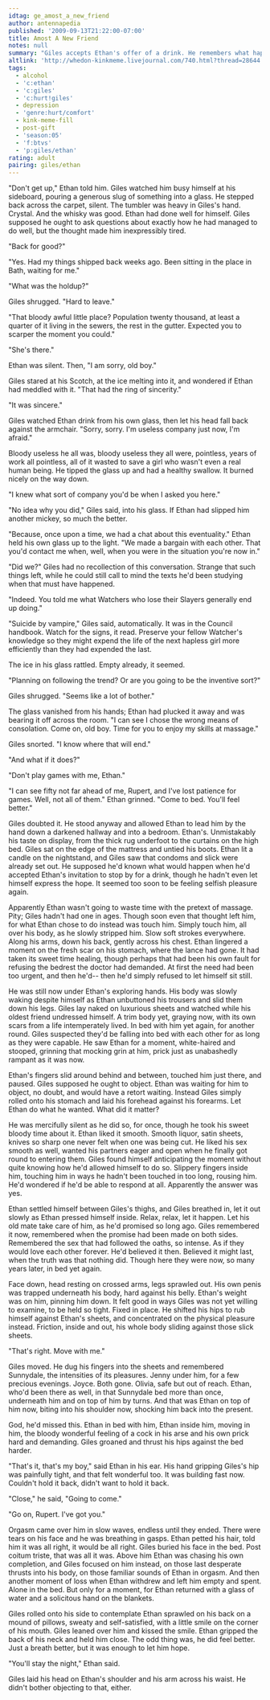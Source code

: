 ```yaml
---
idtag: ge_amost_a_new_friend
author: antennapedia
published: '2009-09-13T21:22:00-07:00'
title: Amost A New Friend
notes: null
summary: "Giles accepts Ethan's offer of a drink. He remembers what happened last time but can't bring himself to care anymore."
altlink: 'http://whedon-kinkmeme.livejournal.com/740.html?thread=28644'
tags:
  - alcohol
  - 'c:ethan'
  - 'c:giles'
  - 'c:hurt!giles'
  - depression
  - 'genre:hurt/comfort'
  - kink-meme-fill
  - post-gift
  - 'season:05'
  - 'f:btvs'
  - 'p:giles/ethan'
rating: adult
pairing: giles/ethan
---
```

"Don't get up," Ethan told him. Giles watched him busy himself at his sideboard, pouring a generous slug of something into a glass. He stepped back across the carpet, silent. The tumbler was heavy in Giles's hand. Crystal. And the whisky was good. Ethan had done well for himself. Giles supposed he ought to ask questions about exactly how he had managed to do well, but the thought made him inexpressibly tired.

"Back for good?"

"Yes. Had my things shipped back weeks ago. Been sitting in the place in Bath, waiting for me."

"What was the holdup?"

Giles shrugged. "Hard to leave."

"That bloody awful little place? Population twenty thousand, at least a quarter of it living in the sewers, the rest in the gutter. Expected you to scarper the moment you could."

"She's there."

Ethan was silent. Then, "I am sorry, old boy."

Giles stared at his Scotch, at the ice melting into it, and wondered if Ethan had meddled with it. "That had the ring of sincerity."

"It was sincere." 

Giles watched Ethan drink from his own glass, then let his head fall back against the armchair. "Sorry, sorry. I'm useless company just now, I'm afraid."

Bloody useless he all was, bloody useless they all were, pointless, years of work all pointless, all of it wasted to save a girl who wasn't even a real human being. He tipped the glass up and had a healthy swallow. It burned nicely on the way down. 

"I knew what sort of company you'd be when I asked you here."

"No idea why you did," Giles said, into his glass. If Ethan had slipped him another mickey, so much the better. 

"Because, once upon a time, we had a chat about this eventuality." Ethan held his own glass up to the light. "We made a bargain with each other. That you'd contact me when, well, when you were in the situation you're now in."

"Did we?" Giles had no recollection of this conversation. Strange that such things left, while he could still call to mind the texts he'd been studying when that must have happened. 

"Indeed. You told me what Watchers who lose their Slayers generally end up doing."

"Suicide by vampire," Giles said, automatically. It was in the Council handbook. Watch for the signs, it read. Preserve your fellow Watcher's knowledge so they might expend the life of the next hapless girl more efficiently than they had expended the last. 

The ice in his glass rattled. Empty already, it seemed.

"Planning on following the trend? Or are you going to be the inventive sort?"

Giles shrugged. "Seems like a lot of bother." 

The glass vanished from his hands; Ethan had plucked it away and was bearing it off across the room. "I can see I chose the wrong means of consolation. Come on, old boy. Time for you to enjoy my skills at massage."

Giles snorted. "I know where that will end."

"And what if it does?"

"Don't play games with me, Ethan."

"I can see fifty not far ahead of me, Rupert, and I've lost patience for games. Well, not all of them." Ethan grinned. "Come to bed. You'll feel better."

Giles doubted it. He stood anyway and allowed Ethan to lead him by the hand down a darkened hallway and into a bedroom. Ethan's. Unmistakably his taste on display, from the thick rug underfoot to the curtains on the high bed. Giles sat on the edge of the mattress and untied his boots. Ethan lit a candle on the nightstand, and Giles saw that condoms and slick were already set out. He supposed he'd known what would happen when he'd accepted Ethan's invitation to stop by for a drink, though he hadn't even let himself express the hope. It seemed too soon to be feeling selfish pleasure again. 

Apparently Ethan wasn't going to waste time with the pretext of massage. Pity; Giles hadn't had one in ages. Though soon even that thought left him, for what Ethan chose to do instead was touch him. Simply touch him, all over his body, as he slowly stripped him. Slow soft strokes everywhere. Along his arms, down his back, gently across his chest. Ethan lingered a moment on the fresh scar on his stomach, where the lance had gone. It had taken its sweet time healing, though perhaps that had been his own fault for refusing the bedrest the doctor had demanded. At first the need had been too urgent, and then he'd-- then he'd simply refused to let himself sit still.

He was still now under Ethan's exploring hands. His body was slowly waking despite himself as Ethan unbuttoned his trousers and slid them down his legs. Giles lay naked on luxurious sheets and watched while his oldest friend undressed himself. A trim body yet, graying now, with its own scars from a life intemperately lived. In bed with him yet again, for another round. Giles suspected they'd be falling into bed with each other for as long as they were capable. He saw Ethan for a moment, white-haired and stooped, grinning that mocking grin at him, prick just as unabashedly rampant as it was now.

Ethan's fingers slid around behind and between, touched him just there, and paused. Giles supposed he ought to object. Ethan was waiting for him to object, no doubt, and would have a retort waiting. Instead Giles simply rolled onto his stomach and laid his forehead against his forearms. Let Ethan do what he wanted. What did it matter?

He was mercifully silent as he did so, for once, though he took his sweet bloody time about it. Ethan liked it smooth. Smooth liquor, satin sheets, knives so sharp one never felt when one was being cut. He liked his sex smooth as well, wanted his partners eager and open when he finally got round to entering them. Giles found himself anticipating the moment without quite knowing how he'd allowed himself to do so. Slippery fingers inside him, touching him in ways he hadn't been touched in too long, rousing him. He'd wondered if he'd be able to respond at all. Apparently the answer was yes.

Ethan settled himself between Giles's thighs, and Giles breathed in, let it out slowly as Ethan pressed himself inside. Relax, relax, let it happen. Let his old mate take care of him, as he'd promised so long ago. Giles remembered it now, remembered when the promise had been made on both sides. Remembered the sex that had followed the oaths, so intense. As if they would love each other forever. He'd believed it then. Believed it might last, when the truth was that nothing did. Though here they were now, so many years later, in bed yet again.

Face down, head resting on crossed arms, legs sprawled out. His own penis was trapped underneath his body, hard against his belly. Ethan's weight was on him, pinning him down. It felt good in ways Giles was not yet willing to examine, to be held so tight. Fixed in place. He shifted his hips to rub himself against Ethan's sheets, and concentrated on the physical pleasure instead. Friction, inside and out, his whole body sliding against those slick sheets.

"That's right. Move with me."

Giles moved. He dug his fingers into the sheets and remembered Sunnydale, the intensities of its pleasures. Jenny under him, for a few precious evenings. Joyce. Both gone. Olivia, safe but out of reach. Ethan, who'd been there as well, in that Sunnydale bed more than once, underneath him and on top of him by turns. And that was Ethan on top of him now, biting into his shoulder now, shocking him back into the present.

God, he'd missed this. Ethan in bed with him, Ethan inside him, moving in him, the bloody wonderful feeling of a cock in his arse and his own prick hard and demanding. Giles groaned and thrust his hips against the bed harder.

"That's it, that's my boy," said Ethan in his ear. His hand gripping Giles's hip was painfully tight, and that felt wonderful too. It was building fast now. Couldn't hold it back, didn't want to hold it back.

"Close," he said, "Going to come."

"Go on, Rupert. I've got you."

Orgasm came over him in slow waves, endless until they ended. There were tears on his face and he was breathing in gasps. Ethan petted his hair, told him it was all right, it would be all right. Giles buried his face in the bed. Post coitum triste, that was all it was. Above him Ethan was chasing his own completion, and Giles focused on him instead, on those last desperate thrusts into his body, on those familiar sounds of Ethan in orgasm. And then another moment of loss when Ethan withdrew and left him empty and spent. Alone in the bed. But only for a moment, for Ethan returned with a glass of water and a solicitous hand on the blankets. 

Giles rolled onto his side to contemplate Ethan sprawled on his back on a mound of pillows, sweaty and self-satisfied, with a little smile on the corner of his mouth. Giles leaned over him and kissed the smile. Ethan gripped the back of his neck and held him close. The odd thing was, he did feel better. Just a breath better, but it was enough to let him hope. 

"You'll stay the night," Ethan said. 

Giles laid his head on Ethan's shoulder and his arm across his waist. He didn't bother objecting to that, either.
